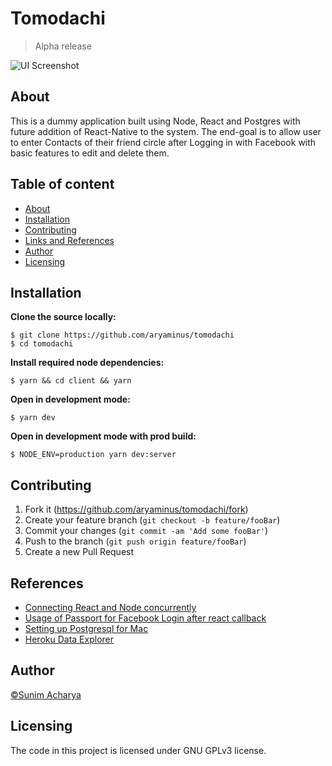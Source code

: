 # Tomodachi

> Alpha release

![UI Screenshot](https://i.imgur.com/oG33oOy.png)

## About

This is a dummy application built using Node, React and Postgres with future addition of React-Native to the system. The end-goal is to allow user to enter Contacts of their friend circle after Logging in with Facebook with basic features to edit and delete them.

## Table of content

- [About](#about)
- [Installation](#installation)
- [Contributing](#contributing)
- [Links and References](#links-and-references)
- [Author](#author)
- [Licensing](#licensing)

## Installation

**Clone the source locally:**

```
$ git clone https://github.com/aryaminus/tomodachi
$ cd tomodachi
```

**Install required node dependencies:**

```
$ yarn && cd client && yarn
```

**Open in development mode:**

```
$ yarn dev
```

**Open in development mode with prod build:**

```
$ NODE_ENV=production yarn dev:server
```

## Contributing

1. Fork it (<https://github.com/aryaminus/tomodachi/fork>)
2. Create your feature branch (`git checkout -b feature/fooBar`)
3. Commit your changes (`git commit -am 'Add some fooBar'`)
4. Push to the branch (`git push origin feature/fooBar`)
5. Create a new Pull Request

## References

- <a href="https://github.com/esausilva/example-create-react-app-express" target="_blank">Connecting React and Node concurrently</a>
- <a href="https://github.com/alien35/social-auth-example" target="_blank">Usage of Passport for Facebook Login after react callback</a>
- <a href="https://www.wlaurance.com/2018/09/how-to-install-postgresql-for-mac-for-node/" target="_blank">Setting up Postgresql for Mac</a>
- <a href="https://datazenit.com/heroku-data-explorer.html?tp=hde#/" target="_blank">Heroku Data Explorer</a>

## Author

<a href="https://github.com/aryaminus" target="_blank">©Sunim Acharya</a>

## Licensing

The code in this project is licensed under GNU GPLv3 license.

